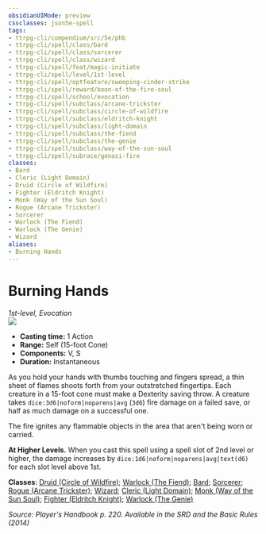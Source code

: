 ```yaml
---
obsidianUIMode: preview
cssclasses: json5e-spell
tags:
- ttrpg-cli/compendium/src/5e/phb
- ttrpg-cli/spell/class/bard
- ttrpg-cli/spell/class/sorcerer
- ttrpg-cli/spell/class/wizard
- ttrpg-cli/spell/feat/magic-initiate
- ttrpg-cli/spell/level/1st-level
- ttrpg-cli/spell/optfeature/sweeping-cinder-strike
- ttrpg-cli/spell/reward/boon-of-the-fire-soul
- ttrpg-cli/spell/school/evocation
- ttrpg-cli/spell/subclass/arcane-trickster
- ttrpg-cli/spell/subclass/circle-of-wildfire
- ttrpg-cli/spell/subclass/eldritch-knight
- ttrpg-cli/spell/subclass/light-domain
- ttrpg-cli/spell/subclass/the-fiend
- ttrpg-cli/spell/subclass/the-genie
- ttrpg-cli/spell/subclass/way-of-the-sun-soul
- ttrpg-cli/spell/subrace/genasi-fire
classes:
- Bard
- Cleric (Light Domain)
- Druid (Circle of Wildfire)
- Fighter (Eldritch Knight)
- Monk (Way of the Sun Soul)
- Rogue (Arcane Trickster)
- Sorcerer
- Warlock (The Fiend)
- Warlock (The Genie)
- Wizard
aliases:
- Burning Hands
---
```

# Burning Hands
*1st-level, Evocation*  
![](/3-Mechanics/CLI/Compendium/spells/img/burning-hands.webp#right)

- **Casting time:** 1 Action
- **Range:** Self (15-foot Cone)
- **Components:** V, S
- **Duration:** Instantaneous

As you hold your hands with thumbs touching and fingers spread, a thin sheet of flames shoots forth from your outstretched fingertips. Each creature in a 15-foot cone must make a Dexterity saving throw. A creature takes `dice:3d6|noform|noparens|avg` (`3d6`) fire damage on a failed save, or half as much damage on a successful one.

The fire ignites any flammable objects in the area that aren't being worn or carried.

**At Higher Levels.** When you cast this spell using a spell slot of 2nd level or higher, the damage increases by `dice:1d6|noform|noparens|avg|text(d6)` for each slot level above 1st.

**Classes**: [Druid (Circle of Wildfire)](/3-Mechanics/CLI/Compendium/lists/list-spells-classes-circle-of-wildfire-tce.md "subclass=TCE"); [Warlock (The Fiend)](/3-Mechanics/CLI/Compendium/lists/list-spells-classes-the-fiend.md); [Bard](/3-Mechanics/CLI/Compendium/lists/list-spells-classes-bard.md); [Sorcerer](/3-Mechanics/CLI/Compendium/lists/list-spells-classes-sorcerer.md); [Rogue (Arcane Trickster)](/3-Mechanics/CLI/Compendium/lists/list-spells-classes-arcane-trickster.md); [Wizard](/3-Mechanics/CLI/Compendium/lists/list-spells-classes-wizard.md); [Cleric (Light Domain)](/3-Mechanics/CLI/Compendium/lists/list-spells-classes-light-domain.md); [Monk (Way of the Sun Soul)](/3-Mechanics/CLI/Compendium/lists/list-spells-classes-way-of-the-sun-soul-xge.md "subclass=XGE"); [Fighter (Eldritch Knight)](/3-Mechanics/CLI/Compendium/lists/list-spells-classes-eldritch-knight.md); [Warlock (The Genie)](/3-Mechanics/CLI/Compendium/lists/list-spells-classes-the-genie-tce.md "subclass=TCE")

*Source: Player's Handbook p. 220. Available in the <span title='Systems Reference Document (5.1)'>SRD</span> and the Basic Rules (2014)*